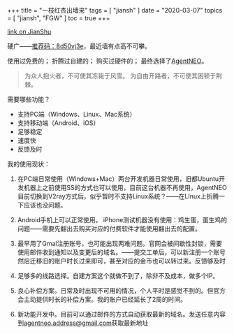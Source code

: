 +++
title = "一枝红杏出墙来"
tags = [
    "jiansh"
]
date = "2020-03-07"
topics = [
    "jiansh",
    "FGW"
]
toc = true
+++



[link on JianShu](https://www.jianshu.com/p/9fc3c7b94f90)

硬广——[推荐码：8d50vj3e](https://agneo.co/?rc=8d50vj3e)，最近墙有点高不可攀。

使用过免费的；
折腾过自建的；
购买过硬件的；
最终选择了[AgentNEO](https://agneo.co/?rc=8d50vj3e)。

>为众人抱火者，不可使其冻毙于风雪。
为自由开路者，不可使其困顿于荆棘。

需要哪些功能？
- 支持PC端（Windows、Linux、Mac系统）
- 支持移动端（Android、iOS）
- 足够稳定
- 速度快
- 反馈及时

我的使用现状：

1. 在PC端日常使用（Windows+Mac）两台开发机器日常使用，旧都Ubuntu开发机器上之前使用SS的方式也可以使用，目前这台机器不再使用，AgentNEO目前切换到V2ray方式后，似乎暂时不支持Linux系统？——在LInux上折腾一下应该也没问题。

2. Android手机上可以正常使用。 iPhone测试机器没有使用：鸡生蛋，蛋生鸡的问题——需要先翻出去购买对应的付费软件才能使用翻出去的配置。

3. 最早用了Gmal注册账号，也可能出现两难问题。官网会被间歇性封锁，需要使用邮件收到通知以及变更后的域名。——提交工单后，可以新注册一个账号然后迁移旧的账户时长过来即可，甚至对应的金币也可以转过来。反馈够及时

4. 足够多的线路选择。自建方案这个就做不到了，除非不及成本，做多个IP。

5. 良心补偿方案。日常及时出现不可用的情况，个人平时是感觉不到的。但官方会主动提供时长的补偿方案。我的账户已经延长了2周的时间。

6. 新功能开发中。目前可以通过邮件的方式自动获取最新的域名。发送任意内容到[agentneo.address@gmail.com](mailto:agentneo.address@gmail.com)获取最新地址

